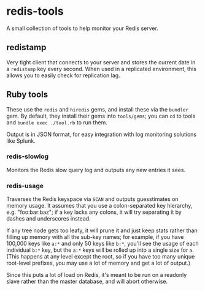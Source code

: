 # redis-tools

A small collection of tools to help monitor your Redis server.

## redistamp

Very tight client that connects to your server and stores the current date in a `redistamp` key every second.  When used in a replicated environment, this allows you to easily check for replication lag.

## Ruby tools

These use the `redis` and `hiredis` gems, and install these via the `bundler` gem.  By default, they install their gems into `tools/gems`; you can `cd` to tools and `bundle exec ./tool.rb` to run them.

Output is in JSON format, for easy integration with log monitoring solutions like Splunk.

### redis-slowlog

Monitors the Redis slow query log and outputs any new entries it sees.

### redis-usage

Traverses the Redis keyspace via `SCAN` and outputs guesstimates on memory usage.  It assumes that you use a colon-separated key hierarchy, e.g. "foo:bar:baz"; if a key lacks any colons, it will try separating it by dashes and underscores instead.

If any tree node gets too leafy, it will prune it and just keep stats rather than filling up memory with all the sub-key names; for example, if you have 100,000 keys like `a:*` and only 50 keys like `b:*`, you'll see the usage of each individual `b:*` key, but the `a:*` keys will be rolled up into a single size for `a`.  (This happens at any level except the root, so if you have too many unique root-level prefixes, you may use a lot of memory and get a lot of output.)

Since this puts a lot of load on Redis, it's meant to be run on a readonly slave rather than the master database, and will abort otherwise.
